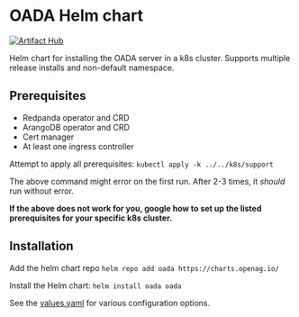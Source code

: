 <!--
 Copyright 2022 Open Ag Data Alliance

 Licensed under the Apache License, Version 2.0 (the "License");
 you may not use this file except in compliance with the License.
 You may obtain a copy of the License at

     http://www.apache.org/licenses/LICENSE-2.0

 Unless required by applicable law or agreed to in writing, software
 distributed under the License is distributed on an "AS IS" BASIS,
 WITHOUT WARRANTIES OR CONDITIONS OF ANY KIND, either express or implied.
 See the License for the specific language governing permissions and
 limitations under the License.
-->

# OADA Helm chart

[![Artifact Hub](https://img.shields.io/endpoint?url=https://artifacthub.io/badge/repository/oada)](https://artifacthub.io/packages/helm/oada/oada)

Helm chart for installing the OADA server in a k8s cluster.
Supports multiple release installs and non-default namespace.

## Prerequisites

- Redpanda operator and CRD
- ArangoDB operator and CRD
- Cert manager
- At least one ingress controller

Attempt to apply all prerequisites:
`kubectl apply -k ../../k8s/support`

The above command might error on the first run.
After 2-3 times, it _should_ run without error.

**If the above does not work for you,
google how to set up the listed prerequisites for your specific k8s cluster.**

## Installation

Add the helm chart repo
`helm repo add oada https://charts.openag.io/`

Install the Helm chart:
`helm install oada oada`

See the [values.yaml](values.yaml) for various configuration options.
